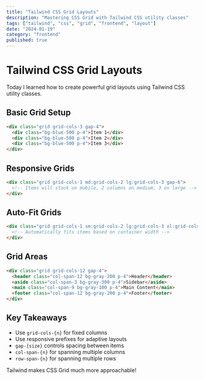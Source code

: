 ```yaml
---
title: "Tailwind CSS Grid Layouts"
description: "Mastering CSS Grid with Tailwind CSS utility classes"
tags: ["tailwind", "css", "grid", "frontend", "layout"]
date: "2024-01-19"
category: "frontend"
published: true
---
```


# Tailwind CSS Grid Layouts

Today I learned how to create powerful grid layouts using Tailwind CSS utility classes.

## Basic Grid Setup

```html
<div class="grid grid-cols-3 gap-4">
  <div class="bg-blue-500 p-4">Item 1</div>
  <div class="bg-blue-500 p-4">Item 2</div>
  <div class="bg-blue-500 p-4">Item 3</div>
</div>
```

## Responsive Grids

```html
<div class="grid grid-cols-1 md:grid-cols-2 lg:grid-cols-3 gap-6">
  <!-- Items will stack on mobile, 2 columns on medium, 3 on large -->
</div>
```

## Auto-Fit Grids

```html
<div class="grid grid-cols-1 sm:grid-cols-2 lg:grid-cols-3 xl:grid-cols-4 gap-4">
  <!-- Automatically fits items based on container width -->
</div>
```

## Grid Areas

```html
<div class="grid grid-cols-12 gap-4">
  <header class="col-span-12 bg-gray-200 p-4">Header</header>
  <aside class="col-span-3 bg-gray-300 p-4">Sidebar</aside>
  <main class="col-span-9 bg-gray-100 p-4">Main Content</main>
  <footer class="col-span-12 bg-gray-200 p-4">Footer</footer>
</div>
```

## Key Takeaways

- Use `grid-cols-{n}` for fixed columns
- Use responsive prefixes for adaptive layouts
- `gap-{size}` controls spacing between items
- `col-span-{n}` for spanning multiple columns
- `row-span-{n}` for spanning multiple rows

Tailwind makes CSS Grid much more approachable! 